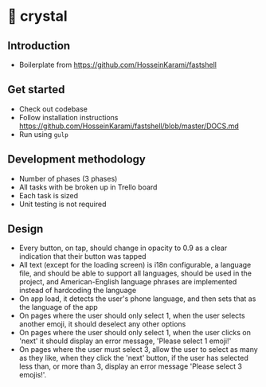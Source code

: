 # 🔮 crystal

## Introduction
* Boilerplate from https://github.com/HosseinKarami/fastshell

## Get started
* Check out codebase
* Follow installation instructions https://github.com/HosseinKarami/fastshell/blob/master/DOCS.md
* Run using `gulp`

## Development methodology
* Number of phases (3 phases)
* All tasks with be broken up in Trello board
* Each task is sized
* Unit testing is not required


## Design
* Every button, on tap, should change in opacity to 0.9 as a clear indication that their button was tapped
* All text (except for the loading screen) is i18n configurable, a language file, and should be able to support all languages, should be used in the project, and American-English language phrases are implemented instead of hardcoding the language
* On app load, it detects the user's phone language, and then sets that as the language of the app
* On pages where the user should only select 1, when the user selects another emoji, it should deselect any other options
* On pages where the user should only select 1, when the user clicks on 'next' it should display an error message, 'Please select 1 emoji!'
* On pages where the user must select 3, allow the user to select as many as they like, when they click the 'next' button, if the user has selected less than, or more than 3, display an error message 'Please select 3 emojis!'.
